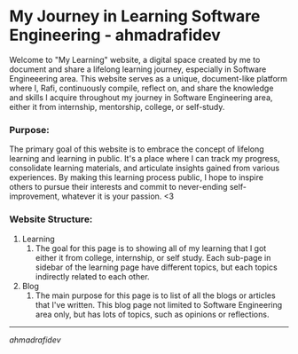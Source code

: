 # My Journey in Learning Software Engineering - ahmadrafidev

Welcome to "My Learning" website, a digital space created by me to document and share a lifelong learning journey, especially in Software Engineeering area. This website serves as a unique, document-like platform where I, Rafi, continuously compile, reflect on, and share the knowledge and skills I acquire throughout my journey in Software Engineering area, either it from internship, mentorship, college, or self-study.

### **Purpose:**
The primary goal of this website is to embrace the concept of lifelong learning and learning in public. It's a place where I can track my progress, consolidate learning materials, and articulate insights gained from various experiences. By making this learning process public, I hope to inspire others to pursue their interests and commit to never-ending self-improvement, whatever it is your passion. <3

### **Website Structure:**
1. Learning
   1. The goal for this page is to showing all of my learning that I got either it from college, internship, or self study. Each sub-page in sidebar of the learning page have different topics, but each topics indirectly related to each other.
2. Blog
   1. The main purpose for this page is to list of all the blogs or articles that I've written. This blog page not limited to Software Engineering area only, but has lots of topics, such as opinions or reflections.


---

*ahmadrafidev*